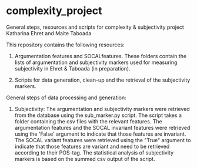 # complexity_project
General steps, resources and scripts for complexity & subjectivity project
Katharina Ehret and Maite Taboada

This repository contains the following resources: 

1. Argumentation features and SOCALfeatures. These folders contain the lists of argumentation and subjectivity markers used for measuring subjectivity in Ehret & Taboada (in preparation). 

2. Scripts for data generation, clean-up and the retrieval of the subjectivity markers.

General steps of data processing and generation:

1. Subjectivity: The argumentation and subjectivity markers were retrieved from the database using the sub_marker.py script. The script takes a folder containing the csv files with the relevant features. The argumentation features and the SOCAL invariant features were retrieved using the 'False' argument to indicate that those features are invariant. The SOCAL variant features were retrieved using the "True" argument to indicate that those features are variant and need to be retrieved according to their POS-tag. The statistical analysis of subjectivity markers is based on the summed csv output of the script. 


